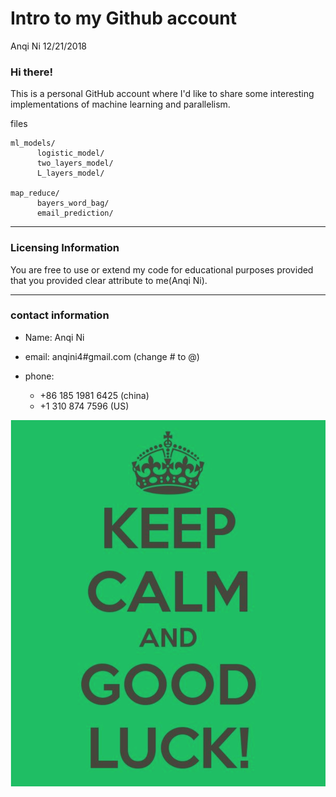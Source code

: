 Intro to my Github account
================
Anqi Ni
12/21/2018

### Hi there!

This is a personal GitHub account where I'd like to share some interesting implementations of machine learning and parallelism.

files

    ml_models/
          logistic_model/
          two_layers_model/
          L_layers_model/

    map_reduce/
          bayers_word_bag/
          email_prediction/

------------------------------------------------------------------------

### Licensing Information

You are free to use or extend my code for educational purposes provided that you provided clear attribute to me(Anqi Ni).

------------------------------------------------------------------------

### contact information

-   Name: Anqi Ni
-   email: anqini4\#gmail.com (change \# to @)

-   phone:
    -   +86 185 1981 6425 (china)
    -   +1 310 874 7596 (US)

![Good Luck](https://github.com/anqini/machinelearning/blob/master/others/goodluck.png)
